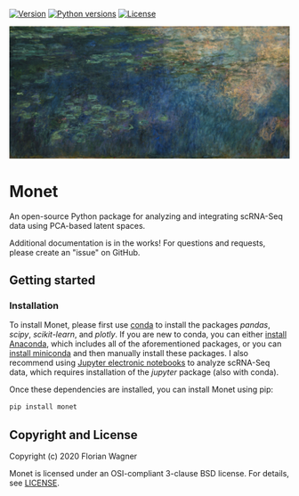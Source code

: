 [![Version][version-shield]][version-url]
[![Python versions][python-shield]][python-url]
[![License][license-shield]][license-url]

![Logo][logo]

# Monet

An open-source Python package for analyzing and integrating scRNA-Seq data using PCA-based latent spaces.

Additional documentation is in the works! For questions and requests, please create an "issue" on GitHub.

## Getting started

### Installation

To install Monet, please first use [conda](https://docs.conda.io/en/latest/) to install the packages *pandas*, *scipy*, *scikit-learn*, and *plotly*. If you are new to conda, you can either [install Anaconda](https://docs.anaconda.com/anaconda/install/), which includes all of the aforementioned packages, or you can [install miniconda](https://docs.conda.io/en/latest/miniconda.html) and then manually install these packages. I also recommend using [Jupyter electronic notebooks](https://jupyter.org/) to analyze scRNA-Seq data, which requires installation of the *jupyter* package (also with conda).

Once these dependencies are installed, you can install Monet using pip:

```sh
pip install monet
```

## Copyright and License

Copyright (c) 2020 Florian Wagner

Monet is licensed under an OSI-compliant 3-clause BSD license. For details, see [LICENSE](LICENSE).

<!-- MARKDOWN LINKS & IMAGES -->
<!-- https://www.markdownguide.org/basic-syntax/#reference-style-links -->
[version-shield]: https://img.shields.io/pypi/v/monet.svg
[version-url]: https://pypi.python.org/pypi/monet
[python-shield]: https://img.shields.io/pypi/pyversions/monet.svg
[python-url]: https://pypi.python.org/pypi/monet
[license-shield]: https://img.shields.io/pypi/l/monet.svg
[license-url]: https://github.com/flo-compbio/monet/blob/master/LICENSE
[logo]: images/monet_logo_25perc.jpg
